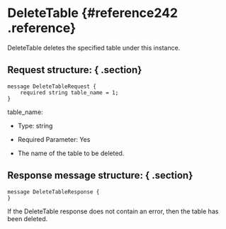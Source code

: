 # DeleteTable {#reference242 .reference}

DeleteTable deletes the specified table under this instance.

## Request structure: { .section}

```language-pb
message DeleteTableRequest {
    required string table_name = 1;
}

```

table\_name:

-   Type: string

-   Required Parameter: Yes

-   The name of the table to be deleted.


## Response message structure: { .section}

```language-pb
message DeleteTableResponse {
}

```

If the DeleteTable response does not contain an error, then the table has been deleted.

